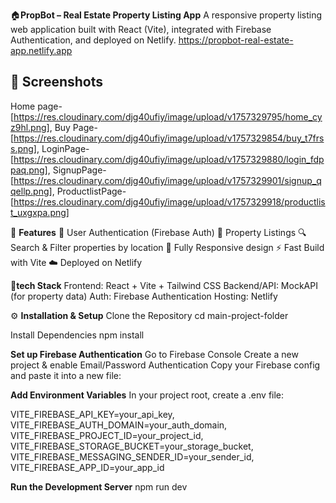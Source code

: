 🏠**PropBot – Real Estate Property Listing App**
A responsive property listing web application built with React (Vite), integrated with Firebase Authentication, and deployed on Netlify.
https://propbot-real-estate-app.netlify.app

## 📸 Screenshots
Home page- [https://res.cloudinary.com/djg40ufiy/image/upload/v1757329795/home_cyz9hl.png], 
Buy Page-[https://res.cloudinary.com/djg40ufiy/image/upload/v1757329854/buy_t7frss.png], 
LoginPage- [https://res.cloudinary.com/djg40ufiy/image/upload/v1757329880/login_fdppaq.png],
SignupPage- [https://res.cloudinary.com/djg40ufiy/image/upload/v1757329901/signup_qqellp.png], 
ProductlistPage- [https://res.cloudinary.com/djg40ufiy/image/upload/v1757329918/productlist_uxgxpa.png]

🚀 **Features**
🔑 User Authentication (Firebase Auth)
🏡 Property Listings
🔍 Search & Filter properties by location
📱 Fully Responsive design
⚡ Fast Build with Vite
☁️ Deployed on Netlify

📂**tech Stack**
Frontend: React + Vite + Tailwind CSS
Backend/API: MockAPI (for property data)
Auth: Firebase Authentication
Hosting: Netlify


⚙️ **Installation & Setup**
Clone the Repository
cd main-project-folder

Install Dependencies
npm install

**Set up Firebase Authentication**
Go to Firebase Console
Create a new project & enable Email/Password Authentication
Copy your Firebase config and paste it into a new file:

**Add Environment Variables**
In your project root, create a .env file:

VITE_FIREBASE_API_KEY=your_api_key, 
VITE_FIREBASE_AUTH_DOMAIN=your_auth_domain, 
VITE_FIREBASE_PROJECT_ID=your_project_id, 
VITE_FIREBASE_STORAGE_BUCKET=your_storage_bucket, 
VITE_FIREBASE_MESSAGING_SENDER_ID=your_sender_id, 
VITE_FIREBASE_APP_ID=your_app_id

**Run the Development Server**
npm run dev
